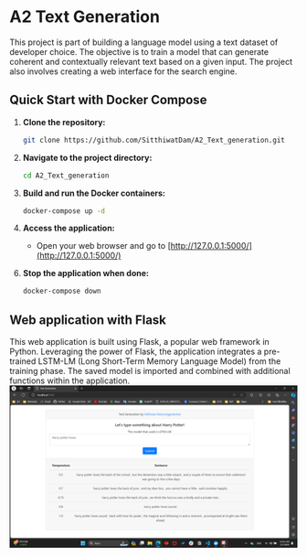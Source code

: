 # A2 Text Generation

This project is part of building a language model using a text dataset of developer choice. The
objective is to train a model that can generate coherent and contextually relevant text based on a given
input. The project also involves creating a web interface for the search engine.


## Quick Start with Docker Compose

1. **Clone the repository:**
    ```bash
    git clone https://github.com/SitthiwatDam/A2_Text_generation.git
    ```

2. **Navigate to the project directory:**
    ```bash
    cd A2_Text_generation
    ```

3. **Build and run the Docker containers:**
    ```bash
    docker-compose up -d
    ```

4. **Access the application:**
    - Open your web browser and go to [http://127.0.0.1:5000/](http://127.0.0.1:5000/)

<!-- 5. **Submit a search:**
    - Enter a word in the text area.
    - Click the "Submit" button. -->

6. **Stop the application when done:**
    ```bash
    docker-compose down
    ```


## Web application with Flask
This web application is built using Flask, a popular web framework in Python. Leveraging the power of Flask, the application integrates a pre-trained LSTM-LM (Long Short-Term Memory Language Model) from the training phase. The saved model is imported and combined with additional functions within the application. 
![Web application interface](./a2.png)



